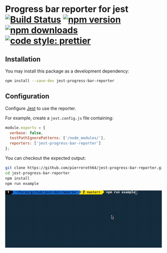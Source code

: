 # Progress bar reporter for jest [![Build Status](https://travis-ci.org/pierreroth64/jest-progress-bar-reporter.svg?branch=master)](https://travis-ci.org/pierreroth64/jest-progress-bar-reporter) [![npm version](https://badge.fury.io/js/jest-progress-bar-reporter.svg)](https://badge.fury.io/js/jest-progress-bar-reporter) [![npm downloads](https://img.shields.io/npm/dm/jest-progress-bar-reporter.svg?style=flat-square)](https://www.npmjs.com/package/jest-progress-bar-reporter) [![code style: prettier](https://img.shields.io/badge/code_style-prettier-ff69b4.svg?style=flat-square)](https://github.com/prettier/prettier)

## Installation

You may install this package as a development dependency:

```bash
npm install --save-dev jest-progress-bar-reporter
```

## Configuration

Configure [Jest](https://facebook.github.io/jest/docs/en/configuration.html) to use the reporter.

For example, create a `jest.config.js` file containing:

```javascript
module.exports = {
  verbose: false,
  testPathIgnorePatterns: ['/node_modules/'],
  reporters: ['jest-progress-bar-reporter']
};
```

You can checkout the expected output:

```bash
git clone https://github.com/pierreroth64/jest-progress-bar-reporter.git
cd jest-progress-bar-reporter
npm install
npm run example
```

![Test run](./example/dot.gif?raw=true 'Test run')
